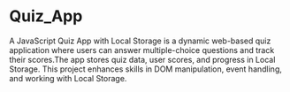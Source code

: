# Quiz_App
A JavaScript Quiz App with Local Storage is a dynamic web-based quiz application where users can answer multiple-choice questions and track their scores.The app stores quiz data, user scores, and progress in Local Storage. This project enhances skills in DOM manipulation, event handling, and working with Local Storage.
